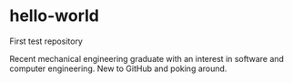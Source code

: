 # hello-world
First test repository

Recent mechanical engineering graduate with an interest in software and computer engineering. New to GitHub and poking around.
